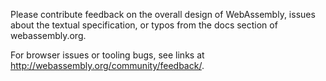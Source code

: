Please contribute feedback on the overall design of WebAssembly, issues about
the textual specification, or typos from the docs section of webassembly.org.

For browser issues or tooling bugs, see links at http://webassembly.org/community/feedback/.